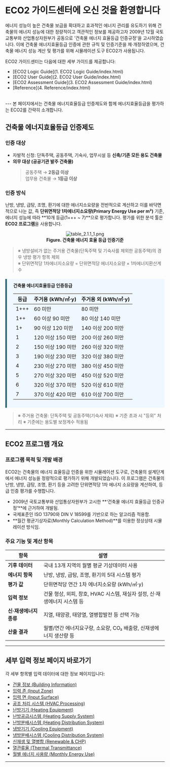 # ECO2 가이드센터에 오신 것을 환영합니다
에너지 성능이 높은 건축물 보급을 확대하고 효과적인 에너지 관리를 유도하기 위해 건축물의 에너지 성능에 대한 정량적이고 객관적인 정보를 제공하고자 2009년 12월 국토교통부와 산업통상자원부가 공동으로 '건축물 에너지 효율등급 인증규정'을 고시하였습니다. 이에 건축물 에너지효율등급 인증에 관한 규칙 및 인증기준을 제·개정하였으며, 건축물 에너지 성능 계산 및 평가를 위해 시뮬레이션 도구 ECO2가 사용됩니다.  

ECO2 가이드센터는 다음에 대한 세부 가이드를 제공합니다:   

- [ECO2 Logic Guide](1. ECO2 Logic Guide/index.html)
- [ECO2 User Guide](2. ECO2 User Guide/index.html)
- [ECO2 Assessment Guide](3. ECO2 Assessment Guide/index.html)
- [Reference](4. Reference/index.html)
<br>
---
본 페이지에서는 건축물 에너지효율등급 인증제도와 함께 에너지효율등급을 평가하는 ECO2를 간략히 소개합니다. 

## 건축물 에너지효율등급 인증제도

### 인증 대상
- 자발적 신청: 단독주택, 공동주택, 기숙사, 업무시설 등 **신축/기존 모든 용도 건축물**
- **의무 대상 (공공기관 발주 건축물)**
  > 공동주택 → **2등급 이상**  
  > 업무용 건축물 → **1등급 이상** 

### 인증 방식

난방, 냉방, 급탕, 조명, 환기에 대한 에너지소요량을 전반적으로 계산하고 이를 바닥면적으로 나눈 값, 즉 **단위면적당 1차에너지소요량(Primary Energy Use per m²)** 기준, 에너지 성능에 따라 **10개 등급(1+++ ~ 7)**으로 평가합니다. 평가를 위한 분석 툴은 **ECO2 프로그램**을 사용합니다.

<center>
  <img src="/docs/_images/table_2.1.1_1.png" style="max-width: 80%;" alt="table_2.1.1_1.png">
  <div><strong>Figure. 건축물 에너지 효율 등급 인증기준 </strong></div>
</center>

> ※ 냉방설비가 없는 주거용 건축물(단독주택 및 기숙사를 제외한 공동주택)의 경우 냉방 평가 항목 제외  
> ※ 단위면적당 1차에너지소요량 = 단위면적당 에너지소요량 $\times$ 1차에너지환산계수  


<div div style="
  background-color: #f0f8ff;
  border-left: 5px solid #2b6777;
  padding: 10px 20px;
  margin-top: 20px;
">
    <strong>건축물 에너지효율등급 인증등급</strong>
      <table>
        <thead>
          <tr>
            <th>등급</th>
            <th>주거용 (kWh/㎡·y)</th>
            <th>주거용 외 (kWh/㎡·y)</th>
          </tr>
        </thead>
        <tbody>
          <tr><td>1+++</td><td>60 미만</td><td>80 미만</td></tr>
          <tr><td>1++</td><td>60 이상 90 미만</td><td>80 이상 140 미만</td></tr>
          <tr><td>1+</td><td>90 이상 120 미만</td><td>140 이상 200 미만</td></tr>
          <tr><td>1</td><td>120 이상 150 미만</td><td>200 이상 260 미만</td></tr>
          <tr><td>2</td><td>150 이상 190 미만</td><td>260 이상 320 미만</td></tr>
          <tr><td>3</td><td>190 이상 230 미만</td><td>320 이상 380 미만</td></tr>
          <tr><td>4</td><td>230 이상 270 미만</td><td>380 이상 450 미만</td></tr>
          <tr><td>5</td><td>270 이상 320 미만</td><td>450 이상 520 미만</td></tr>
          <tr><td>6</td><td>320 이상 370 미만</td><td>520 이상 610 미만</td></tr>
          <tr><td>7</td><td>370 이상 420 미만</td><td>610 이상 700 미만</td></tr>
        </tbody>
      </table>
</div>

> ※ 주거용 건축물: 단독주택 및 공동주택(기숙사 제외)
> ※ 기준 초과 시 "등외" 처리
> ※ 기준에는 용도별 보정계수 적용됨


---

## ECO2 프로그램 개요
### 프로그램 목적 및 개발 배경

ECO2는 건축물의 에너지 효율등급 인증을 위한 시뮬레이션 도구로, 건축물의 설계단계에서 에너지 성능을 정량적으로 평가하기 위해 개발되었습니다. 이 프로그램은 건축물의 난방, 냉방, 급탕, 조명, 환기 등을 고려한 단위면적당 1차 에너지 소요량을 계산하여, 등급 인증 평가를 수행합니다.

- 2009년 국토교통부와 산업통상자원부가 고시한 **‘건축물 에너지 효율등급 인증규정’**에 근거하여 개발됨.
- 국제표준인 ISO 13790와 DIN V 18599를 기반으로 하는 알고리즘 적용함.
- **월간 평균기상자료(Monthly Calculation Method)**를 이용한 정상상태 시뮬레이션 방식임.

### 주요 기능 및 계산 항목

| 항목             | 설명                                             |
| -------------- | ---------------------------------------------- |
| **기후 데이터**     | 국내 13개 지역의 월별 평균 기상데이터 사용                      |
| **에너지 항목**     | 난방, 냉방, 급탕, 조명, 환기의 5대 시스템 평가                 |
| **평가 값**       | 단위면적당 연간 1차 에너지소요량 (kWh/㎡·y)                   |
| **입력 정보**      | 건물 형상, 외피, 창호, HVAC 시스템, 재실자 설정, 신·재생에너지 시스템 등 |
| **신·재생에너지 종류** | 지열, 태양광, 태양열, 열병합발전 등 선택 가능                    |
| **산출 결과**      | 월별/연간 에너지요구량, 소요량, CO₂ 배출량, 신재생에너지 생산량 등       |

---



## 세부 입력 정보 페이지 바로가기

각 세부 항목별 입력 데이터에 대한 정보 페이지입니다:

- [건물 정보 (Building Information)](./01_building_info.md)
- [입력 존 (Input Zone)](./02_input_zone.md)
- [입력 면 (Input Surface)](./03_input_surface.md)
- [공조 처리 시스템 (HVAC Processing)](./04_hvac_processing.md)
- [난방기기 (Heating Equipment)](./05_heating_equip.md)
- [난방공급시스템 (Heating Supply System)](./06_heating_supply.md)
- [난방분배시스템 (Heating Distribution System)](./07_heating_distribution.md)
- [냉방기기 (Cooling Equipment)](./08_cooling_equip.md)
- [냉방분배시스템 (Cooling Distribution System)](./09_cooling_distribution.md)
- [신재생 및 열병합 (Renewable & CHP)](./10_renewable_chp.md)
- [열관류율 (Thermal Transmittance)](./11_thermal_transmittance.md)
- [월별 에너지 사용량 (Monthly Energy Use)](./12_monthly_energy_use.md)

---


> 




